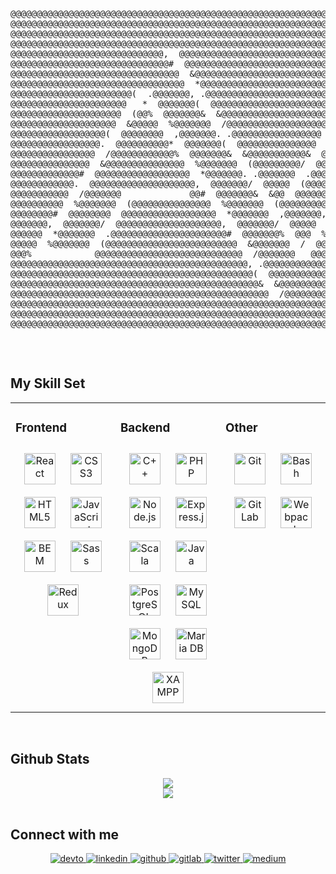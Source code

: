 <!-- <div align="center">
<img src="https://rishavanand.github.io/static/images/greetings.gif" align="center" style="width: 100%" />
</div>   -->

<pre>
<p align="center">

@@@@@@@@@@@@@@@@@@@@@@@@@@@@@@@@@@@@@@@@@@@@@@@@@@@@@@@@@@@@@@@@@@@@@@@@@@@@@@@@
@@@@@@@@@@@@@@@@@@@@@@@@@@@@@@@@@@@@@@@@@@@@@@@@@@@@@@@@@@@@@@@@@@@@@@@@@@@@@@@@
@@@@@@@@@@@@@@@@@@@@@@@@@@@@@@@@@@@@@@@@@@@@@@@@@@@@@@@@@@@@@@@@@@@@@@@@@@@@@@@@
@@@@@@@@@@@@@@@@@@@@@@@@@@@@@@@@@@@@@@@@@@@@@@@@@@@@@@@@@@@@@@@@@@@@@@@@@@@@@@@@
@@@@@@@@@@@@@@@@@@@@@@@@@@@@@,  @@@@@@@@@@@@@@@@@@@@@@@@@@@@@@@@@@@@@@@@@@@@@@@@
@@@@@@@@@@@@@@@@@@@@@@@@@@@@@@#  @@@@@@@@@@@@@@@@@@@@@@@@@@@@@@@@@@@@@@@@@@@@@@@
@@@@@@@@@@@@@@@@@@@@@@@@@@@@@@@@  &@@@@@@@@@@@@@@@@@@@@@@@@@@@@@@@@@@@@@@@@@@@@@
@@@@@@@@@@@@@@@@@@@@@@@@@@@@@@@@@  *@@@@@@@@@@@@@@@@@@@@@@@@@@@@@@@@@@@@@@@@@@@@
@@@@@@@@@@@@@@@@@@@@@@@(  .@@@@@@@, .@@@@@@@@@@@@@@@@@@@@@@@@@@@             @@@
@@@@@@@@@@@@@@@@@@@@@@   *  @@@@@@@(  @@@@@@@@@@@@@@@@@@@@@@@@@  %@@@@@@@  ,@@@@
@@@@@@@@@@@@@@@@@@@@@  (@@%  @@@@@@@&  &@@@@@@@@@@@@@@@@@@@@@&  @@@@@@@@  &@@@@@
@@@@@@@@@@@@@@@@@@@@  &@@@@@  %@@@@@@@  /@@@@@@@@@@@@@@@@@@@*  @@@@@@@%  @@@@@@@
@@@@@@@@@@@@@@@@@@(  @@@@@@@@  ,@@@@@@@. .@@@@@@@@@@@@@@@@@  ,@@@@@@@,  @@@@@@@@
@@@@@@@@@@@@@@@@@.  @@@@@@@@@@*  @@@@@@@(  @@@@@@@@@@@@@@@  #@@@@@@@  ,@@@@@@@@@
@@@@@@@@@@@@@@@@  /@@@@@@@@@@@@%  @@@@@@@&  &@@@@@@@@@@@&  @@@@@@@@  &@@@@@@@@@@
@@@@@@@@@@@@@@@  &@@@@@@@@@@@@@@@  %@@@@@@@  (@@@@@@@@@/  @@@@@@@%  @@@@@@@@@@@@
@@@@@@@@@@@@@#  @@@@@@@@@@@@@@@@@@  *@@@@@@@. .@@@@@@@  .@@@@@@@,  @@@@@@@@@@@@@
@@@@@@@@@@@@.  @@@@@@@@@@@@@@@@@@@@,  @@@@@@@/  @@@@@  (@@@@@@@  ,@@@@@@@@@@@@@@
@@@@@@@@@@@  /@@@@@@@             @@#  @@@@@@@&  &@@  @@@@@@@@  &@@@@@@@@@@@@@@@
@@@@@@@@@@  %@@@@@@@  (@@@@@@@@@@@@@@@  %@@@@@@@  (@@@@@@@@@&  @@@@@@@@@@@@@@@@@
@@@@@@@@#  @@@@@@@@  @@@@@@@@@@@@@@@@@@  *@@@@@@@  ,@@@@@@@,  @@@@@@@@@@@@@@@@@@
@@@@@@@,  @@@@@@@/  @@@@@@@@@@@@@@@@@@@@,  @@@@@@@/  @@@@@  ,@@@@@@@@@@@@@@@@@@@
@@@@@@  *@@@@@@@  .@@@@@@@@@@@@@@@@@@@@@@#  @@@@@@@%  @@@  %@@@@@@@@@@@@@@@@@@@@
@@@@@  %@@@@@@@  (@@@@@@@@@@@@@@@@@@@@@@@@@  &@@@@@@@  /  @@@@@@@@@@@@@@@@@@@@@@
@@@%            @@@@@@@@@@@@@@@@@@@@@@@@@@@@  /@@@@@@@   @@@@@@@@@@@@@@@@@@@@@@@
@@@@@@@@@@@@@@@@@@@@@@@@@@@@@@@@@@@@@@@@@@@@@, .@@@@@@@@@@@@@@@@@@@@@@@@@@@@@@@@
@@@@@@@@@@@@@@@@@@@@@@@@@@@@@@@@@@@@@@@@@@@@@@(  @@@@@@@@@@@@@@@@@@@@@@@@@@@@@@@
@@@@@@@@@@@@@@@@@@@@@@@@@@@@@@@@@@@@@@@@@@@@@@@&  &@@@@@@@@@@@@@@@@@@@@@@@@@@@@@
@@@@@@@@@@@@@@@@@@@@@@@@@@@@@@@@@@@@@@@@@@@@@@@@@  /@@@@@@@@@@@@@@@@@@@@@@@@@@@@
@@@@@@@@@@@@@@@@@@@@@@@@@@@@@@@@@@@@@@@@@@@@@@@@@@@@@@@@@@@@@@@@@@@@@@@@@@@@@@@@
@@@@@@@@@@@@@@@@@@@@@@@@@@@@@@@@@@@@@@@@@@@@@@@@@@@@@@@@@@@@@@@@@@@@@@@@@@@@@@@@
@@@@@@@@@@@@@@@@@@@@@@@@@@@@@@@@@@@@@@@@@@@@@@@@@@@@@@@@@@@@@@@@@@@@@@@@@@@@@@@@

</p>
</pre>

## My Skill Set  
<table><tr><td valign="top" width="33%">

### Frontend  
<div align="center">  
<img style="margin: 10px" src="https://profilinator.rishav.dev/skills-assets/react-original-wordmark.svg" alt="React" height="50" />  
<img style="margin: 10px" src="https://profilinator.rishav.dev/skills-assets/css3-original-wordmark.svg" alt="CSS3" height="50" />  
<img style="margin: 10px" src="https://profilinator.rishav.dev/skills-assets/html5-original-wordmark.svg" alt="HTML5" height="50" />  
<img style="margin: 10px" src="https://profilinator.rishav.dev/skills-assets/javascript-original.svg" alt="JavaScript" height="50" />  
<img style="margin: 10px" src="https://profilinator.rishav.dev/skills-assets/bem.svg" alt="BEM" height="50" />  
<img style="margin: 10px" src="https://profilinator.rishav.dev/skills-assets/sass-original.svg" alt="Sass" height="50" />  
<img style="margin: 10px" src="https://profilinator.rishav.dev/skills-assets/redux-original.svg" alt="Redux" height="50" />  
</div>

</td><td valign="top" width="33%">



### Backend  
<div align="center">  
<img style="margin: 10px" src="https://profilinator.rishav.dev/skills-assets/cplusplus-original.svg" alt="C++" height="50" />  
<img style="margin: 10px" src="https://profilinator.rishav.dev/skills-assets/php-original.svg" alt="PHP" height="50" />  
<img style="margin: 10px" src="https://profilinator.rishav.dev/skills-assets/nodejs-original-wordmark.svg" alt="Node.js" height="50" />  
<img style="margin: 10px" src="https://profilinator.rishav.dev/skills-assets/express-original-wordmark.svg" alt="Express.js" height="50" />  
<img style="margin: 10px" src="https://profilinator.rishav.dev/skills-assets/scala-original-wordmark.svg" alt="Scala" height="50" />  
<img style="margin: 10px" src="https://profilinator.rishav.dev/skills-assets/java-original-wordmark.svg" alt="Java" height="50" />  
<img style="margin: 10px" src="https://profilinator.rishav.dev/skills-assets/postgresql-original-wordmark.svg" alt="PostgreSQL" height="50" />  
<img style="margin: 10px" src="https://profilinator.rishav.dev/skills-assets/mysql-original-wordmark.svg" alt="MySQL" height="50" />  
<img style="margin: 10px" src="https://profilinator.rishav.dev/skills-assets/mongodb-original-wordmark.svg" alt="MongoDB" height="50" />  
<img style="margin: 10px" src="https://profilinator.rishav.dev/skills-assets/mariadb.png" alt="Maria DB" height="50" />  
<img style="margin: 10px" src="https://profilinator.rishav.dev/skills-assets/xampp.png" alt="XAMPP" height="50" />  
</div>

</td><td valign="top" width="33%">



### Other  
<div align="center">  
<img style="margin: 10px" src="https://profilinator.rishav.dev/skills-assets/git-scm-icon.svg" alt="Git" height="50" />  
<img style="margin: 10px" src="https://profilinator.rishav.dev/skills-assets/gnu_bash-icon.svg" alt="Bash" height="50" />  
<img style="margin: 10px" src="https://profilinator.rishav.dev/skills-assets/gitlab.svg" alt="GitLab" height="50" />  
<img style="margin: 10px" src="https://profilinator.rishav.dev/skills-assets/webpack-original.svg" alt="Webpack" height="50" />  
</div>

</td></tr></table>  

<br/>  


## Github Stats  
<div align="center"><img src="https://github-readme-stats.vercel.app/api?username=asinduvg&show_icons=true&count_private=true&hide_border=true" align="center" /></div>  

<div align="center"><img src="https://github-readme-stats.vercel.app/api/top-langs/?username=asinduvg&hide_border=true&layout=compact" align="center" /></div>  

<br/>  


## Connect with me  
<div align="center">
<a href="https://dev.to/asinduvg" target="_blank">
<img src=https://img.shields.io/badge/dev.to-%2308090A.svg?&style=for-the-badge&logo=dev.to&logoColor=white alt=devto style="margin-bottom: 5px;" />
</a>
<a href="https://linkedin.com/in/asinduvg" target="_blank">
<img src=https://img.shields.io/badge/linkedin-%231E77B5.svg?&style=for-the-badge&logo=linkedin&logoColor=white alt=linkedin style="margin-bottom: 5px;" />
</a>
<a href="https://github.com/asinduvg" target="_blank">
<img src=https://img.shields.io/badge/github-%2324292e.svg?&style=for-the-badge&logo=github&logoColor=white alt=github style="margin-bottom: 5px;" />
</a>
<a href="https://gitlab.com/asinduvg" target="_blank">
<img src=https://img.shields.io/badge/-GitLab-black?&style=for-the-badge&logo=gitlab&logoColor=white alt=gitlab style="margin-bottom: 5px;" />
</a>
<a href="https://twitter.com/asinduvg" target="_blank">
<img src=https://img.shields.io/badge/twitter-%2300acee.svg?&style=for-the-badge&logo=twitter&logoColor=white alt=twitter style="margin-bottom: 5px;" />
</a>
<a href="https://medium.com/asinduvg" target="_blank">
<img src=https://img.shields.io/badge/medium-%23292929.svg?&style=for-the-badge&logo=medium&logoColor=white alt=medium style="margin-bottom: 5px;" />
</a>  
</div>  

<br />
